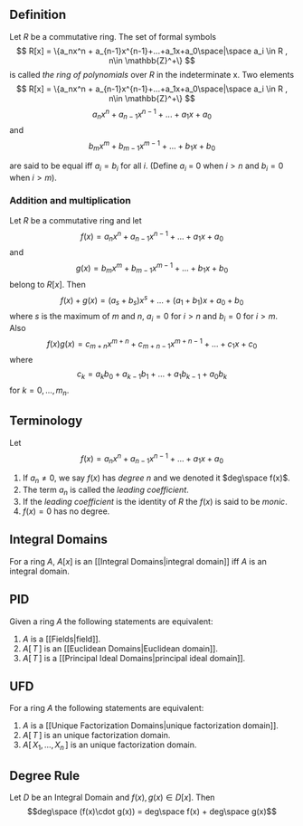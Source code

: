 ## Definition
Let $R$ be a commutative ring. The set of formal symbols
$$
R[x] = \{a_nx^n + a_{n-1}x^{n-1}+...+a_1x+a_0\space|\space a_i \in R , n\in \mathbb{Z}^+\}
$$
is called _the ring of polynomials_ over $R$ in the indeterminate x.
Two elements 
$$
R[x] = \{a_nx^n + a_{n-1}x^{n-1}+...+a_1x+a_0\space|\space a_i \in R , n\in \mathbb{Z}^+\}
$$
$$
a_nx^n + a_{n-1}x^{n-1}+...+a_1x+a_0
$$
and
$$
b_mx^m + b_{m-1}x^{m-1}+...+b_1x+b_0
$$

are said to be equal iff $a_i = b_i$ for all $i$. (Define $a_i$ = 0 when $i>n$ and $b_i = 0$ when $i>m$).


### Addition and multiplication
Let $R$ be a commutative ring and let
$$
f(x)= a_nx^n + a_{n-1}x^{n-1}+...+a_1x+a_0
$$
and
$$
g(x) = b_mx^m + b_{m-1}x^{m-1}+...+b_1x+b_0
$$
belong to $R[x]$. Then
$$
f(x) + g(x) = (a_s + b_s)x^s+...+(a_1 + b_1)x + a_0 + b_0
$$
where $s$ is the maximum of $m$ and $n$, $a_i=0$ for $i>n$ and $b_i = 0$ for $i>m$. Also
$$
f(x)g(x) = c_{m+n}x^{m+n}+ c_{m+n-1}x^{m+n-1}+...+c_1x+c_0
$$
where
$$
c_k = a_kb_0 + a_{k-1}b_1+...+a_1b_{k-1}+a_0b_k
$$
for $k=0,...,m_n$.

## Terminology
Let 
$$
f(x)= a_nx^n + a_{n-1}x^{n-1}+...+a_1x+a_0
$$
1. If $a_n \neq 0$, we say $f(x)$ has _degree_ $n$ and we denoted it $deg\space f(x)$.
2. The term $a_n$ is called the _leading coefficient_.
3. If the _leading coefficient_ is the identity of $R$ the $f(x)$ is said to be _monic_.
4. $f(x) = 0$  has no degree.

## Integral Domains
For a ring $A$, $A[x]$ is an [[Integral Domains|integral domain]] iff $A$ is an integral domain.

## PID
Given a ring $A$ the following statements are equivalent:
1. $A$ is a [[Fields|field]].
2. $A[\,T\,]$  is an [[Euclidean Domains|Euclidean domain]].
3. $A[\,T\,]$ is a [[Principal Ideal Domains|principal ideal domain]].

## UFD
For a ring $A$ the following statements are equivalent:
1. $A$ is a [[Unique Factorization Domains|unique factorization domain]].
2. $A[\,T\,]$ is an unique factorization domain.
3. $A[\,X_1, \dots, X_n\,]$ is an unique factorization domain.

## Degree Rule
Let $D$ be an Integral Domain and $f(x), g(x) \in D[x]$. Then 
$$deg\space (f(x)\cdot g(x)) = deg\space f(x) + deg\space g(x)$$

